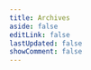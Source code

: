 ```yaml
---
title: Archives
aside: false
editLink: false
lastUpdated: false
showComment: false
---
```


<ClientOnly>
	<Archive />
</ClientOnly>